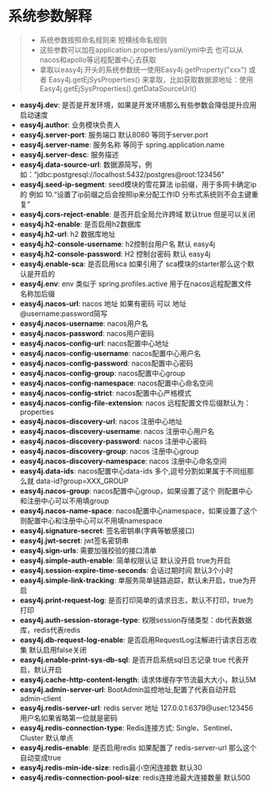 # 系统参数解释

> - 系统参数按照命名规则来 短横线命名规则
> - 这些参数可以加在application.properties/yaml/yml中去 也可以从nacos和apollo等远程配置中心去获取
> - 拿取以easy4j.开头的系统参数统一使用Easy4j.getProperty("xxx") 或者 Easy4j.getEjSysProperties()
    来拿取，比如获取数据源地址：使用Easy4j.getEjSysProperties().getDataSourceUrl()
>

- **easy4j.dev**: 是否是开发环境，如果是开发环境那么有些参数会降低提升应用启动速度
- **easy4j.author**: 业务模块负责人
- **easy4j.server-port**: 服务端口 默认8080 等同于server.port
- **easy4j.server-name**: 服务名称 等同于 spring.application.name
- **easy4j.server-desc**: 服务描述
- **easy4j.data-source-url**: 数据源简写，例如：“jdbc:postgresql://localhost:5432/postgres@root:123456”
- **easy4j.seed-ip-segment**: seed模块的雪花算法 ip前缀，用于多网卡确定ip的 例如 10.“设置了ip前缀之后会按照ip来分配工作ID
  分布式系统则不会主键重复”
- **easy4j.cors-reject-enable**: 是否开启全局允许跨域 默认true 但是可以关闭
- **easy4j.h2-enable**: 是否启用h2数据库
- **easy4j.h2-url**: h2 数据库地址
- **easy4j.h2-console-username**: h2控制台用户名 默认 easy4j
- **easy4j.h2-console-password**: H2 控制台密码 默认 easy4j
- **easy4j.enable-sca**: 是否启用sca 如果引用了 sca模块的starter那么这个默认是开启的
- **easy4j.env**: env 类似于 spring.profiles.active 用于在nacos远程配置文件名称加后缀
- **easy4j.nacos-url**: nacos 地址 如果有密码 可以 地址@username:password简写
- **easy4j.nacos-username**: nacos用户名
- **easy4j.nacos-password**: nacos用户密码
- **easy4j.nacos-config-url**: nacos配置中心地址
- **easy4j.nacos-config-username**: nacos配置中心用户名
- **easy4j.nacos-config-password**: nacos配置中心密码
- **easy4j.nacos-config-group**: nacos配置中心group
- **easy4j.nacos-config-namespace**: nacos配置中心命名空间
- **easy4j.nacos-config-strict**: nacos配置中心严格模式
- **easy4j.nacos-config-file-extension**: nacos 远程配置文件后缀默认为：properties
- **easy4j.nacos-discovery-url**: nacos 注册中心地址
- **easy4j.nacos-discovery-username**: nacos 注册中心用户名
- **easy4j.nacos-discovery-password**: nacos 注册中心密码
- **easy4j.nacos-discovery-group**: nacos 注册中心group
- **easy4j.nacos-discovery-namespace**: nacos 注册中心命名空间
- **easy4j.data-ids**: nacos配置中心data-ids 多个,逗号分割如果属于不同组那么就 data-id?group=XXX_GROUP
- **easy4j.nacos-group**: nacos配置中心group，如果设置了这个 则配置中心和注册中心可以不用填group
- **easy4j.nacos-name-space**: nacos配置中心namespace，如果设置了这个 则配置中心和注册中心可以不用填namespace
- **easy4j.signature-secret**: 签名密钥串(字典等敏感接口)
- **easy4j.jwt-secret**: jwt签名密钥串
- **easy4j.sign-urls**: 需要加强校验的接口清单
- **easy4j.simple-auth-enable**: 简单权限认证 默认没开启 true为开启
- **easy4j.session-expire-time-seconds**: 会话过期时间 默认3个小时
- **easy4j.simple-link-tracking**: 单服务简单链路追踪，默认未开启，true为开启
- **easy4j.print-request-log**: 是否打印简单的请求日志，默认不打印，true为打印
- **easy4j.auth-session-storage-type**: 权限session存储类型：db代表数据库，redis代表redis
- **easy4j.db-request-log-enable**: 是否启用RequestLog注解进行请求日志收集 默认启用false关闭
- **easy4j.enable-print-sys-db-sql**: 是否开启系统sql日志记录 true 代表开启，默认开启
- **easy4j.cache-http-content-length**: 请求体缓存字节流最大大小，默认5M
- **easy4j.admin-server-url**: BootAdmin监控地址,配置了代表自动开启admin-client
- **easy4j.redis-server-url**: redis server 地址 127.0.0.1:6379@user:123456 用户名如果省略第一位就是密码
- **easy4j.redis-connection-type**: Redis连接方式: Single、Sentinel、Cluster 默认单点
- **easy4j.redis-enable**: 是否启用redis 如果配置了 redis-server-url 那么这个自动变成true
- **easy4j.redis-min-ide-size**: redis最小空闲连接数 默认30
- **easy4j.redis-connection-pool-size**: redis连接池最大连接数量 默认500